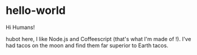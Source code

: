 # hello-world

Hi Humans!

hubot here, I like Node.js and Coffeescript (that's what I'm made of !).
I've had tacos on the moon and find them far superior to Earth tacos.
